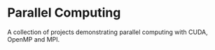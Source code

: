 # Parallel Computing

A collection of projects demonstrating parallel computing with CUDA, OpenMP and MPI. 